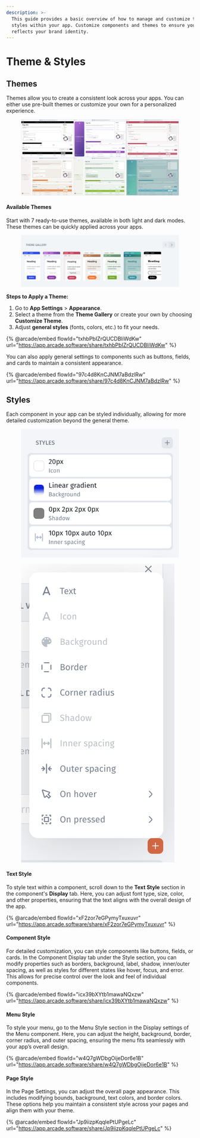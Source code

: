 ```yaml
---
description: >-
  This guide provides a basic overview of how to manage and customize themes and
  styles within your app. Customize components and themes to ensure your app
  reflects your brand identity.
---
```


# Theme & Styles

## Themes

Themes allow you to create a consistent look across your apps. You can either use pre-built themes or customize your own for a personalized experience.

<figure><img src="../../../../.gitbook/assets/themes-min.jpg" alt=""><figcaption></figcaption></figure>

#### Available Themes

Start with 7 ready-to-use themes, available in both light and dark modes. These themes can be quickly applied across your apps.

<figure><img src="../../../../.gitbook/assets/image.png" alt=""><figcaption></figcaption></figure>

**Steps to Apply a Theme:**

1. Go to **App Settings** > **Appearance**.
2. Select a theme from the **Theme Gallery** or create your own by choosing **Customize Theme**.
3. Adjust **general styles** (fonts, colors, etc.) to fit your needs.

{% @arcade/embed flowId="txhbPbIZrQUCDBliWdKw" url="https://app.arcade.software/share/txhbPbIZrQUCDBliWdKw" %}

You can also apply general settings to components such as buttons, fields, and cards to maintain a consistent appearance.

{% @arcade/embed flowId="97c4d8KnCJNM7aBdzlRw" url="https://app.arcade.software/share/97c4d8KnCJNM7aBdzlRw" %}

## Styles

Each component in your app can be styled individually, allowing for more detailed customization beyond the general theme.&#x20;

<figure><img src="../../../../.gitbook/assets/image (2).png" alt=""><figcaption></figcaption></figure>

<figure><img src="../../../../.gitbook/assets/image (4).png" alt=""><figcaption></figcaption></figure>

#### Text Style

To style text within a component, scroll down to the **Text Style** section in the component's **Display** tab. Here, you can adjust font type, size, color, and other properties, ensuring that the text aligns with the overall design of the app.

{% @arcade/embed flowId="xF2zor7eGPymyTxuxuvr" url="https://app.arcade.software/share/xF2zor7eGPymyTxuxuvr" %}

#### Component Style

For detailed customization, you can style components like buttons, fields, or cards. In the Component Display tab under the Style section, you can modify properties such as borders, background, label, shadow, inner/outer spacing, as well as styles for different states like hover, focus, and error. This allows for precise control over the look and feel of individual components.

{% @arcade/embed flowId="icx39bXYtb1mawaNQxzw" url="https://app.arcade.software/share/icx39bXYtb1mawaNQxzw" %}

#### Menu Style

To style your menu, go to the Menu Style section in the Display settings of the Menu component. Here, you can adjust the height, background, border, corner radius, and outer spacing, ensuring the menu fits seamlessly with your app’s overall design.

{% @arcade/embed flowId="w4Q7gWDbgOijeDor6e1B" url="https://app.arcade.software/share/w4Q7gWDbgOijeDor6e1B" %}

#### Page Style

In the Page Settings, you can adjust the overall page appearance. This includes modifying bounds, background, text colors, and border colors. These options help you maintain a consistent style across your pages and align them with your theme.

{% @arcade/embed flowId="Jp9iizpKqqlePtUPgeLc" url="https://app.arcade.software/share/Jp9iizpKqqlePtUPgeLc" %}
